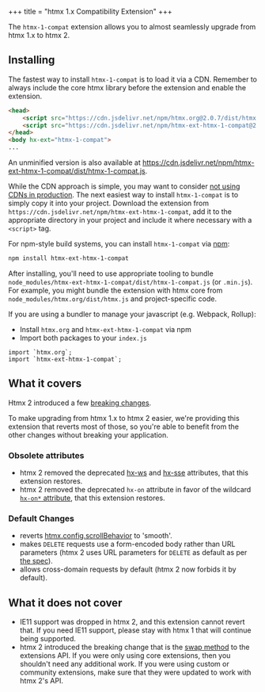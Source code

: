 +++
title = "htmx 1.x Compatibility Extension"
+++

The `htmx-1-compat` extension allows you to almost seamlessly upgrade from htmx 1.x to htmx 2.

## Installing

The fastest way to install `htmx-1-compat` is to load it via a CDN. Remember to always include the core htmx library before the extension and enable the extension.
```HTML
<head>
    <script src="https://cdn.jsdelivr.net/npm/htmx.org@2.0.7/dist/htmx.min.js" integrity="sha384-ZBXiYtYQ6hJ2Y0ZNoYuI+Nq5MqWBr+chMrS/RkXpNzQCApHEhOt2aY8EJgqwHLkJ" crossorigin="anonymous"></script>
    <script src="https://cdn.jsdelivr.net/npm/htmx-ext-htmx-1-compat@2.0.2" integrity="sha384-lcvVWaNjF5zPPUeeWmC0OkJ2MLqoWLlkAabuGm+EuMSTfGo5WRyHrNaAp0cJr9Pg" crossorigin="anonymous"></script>
</head>
<body hx-ext="htmx-1-compat">
...
```
An unminified version is also available at https://cdn.jsdelivr.net/npm/htmx-ext-htmx-1-compat/dist/htmx-1-compat.js.

While the CDN approach is simple, you may want to consider [not using CDNs in production](https://blog.wesleyac.com/posts/why-not-javascript-cdn). The next easiest way to install `htmx-1-compat` is to simply copy it into your project. Download the extension from `https://cdn.jsdelivr.net/npm/htmx-ext-htmx-1-compat`, add it to the appropriate directory in your project and include it where necessary with a `<script>` tag.

For npm-style build systems, you can install `htmx-1-compat` via [npm](https://www.npmjs.com/):
```sh
npm install htmx-ext-htmx-1-compat
```
After installing, you'll need to use appropriate tooling to bundle `node_modules/htmx-ext-htmx-1-compat/dist/htmx-1-compat.js` (or `.min.js`). For example, you might bundle the extension with htmx core from `node_modules/htmx.org/dist/htmx.js` and project-specific code.

If you are using a bundler to manage your javascript (e.g. Webpack, Rollup):
- Install `htmx.org` and `htmx-ext-htmx-1-compat` via npm
- Import both packages to your `index.js`
```JS
import `htmx.org`;
import `htmx-ext-htmx-1-compat`; 
```

## What it covers

Htmx 2 introduced a few [breaking changes](https://v2-0v2-0.htmx.org/migration-guide-htmx-1/).

To make upgrading from htmx 1.x to htmx 2 easier, we're providing this extension that reverts most of those, so you're
able to benefit from the other changes without breaking your application.

### Obsolete attributes

- htmx 2 removed the deprecated [hx-ws](https://htmx.org/attributes/hx-ws/)
  and [hx-sse](https://htmx.org/attributes/hx-sse/) attributes, that this extension restores.
- htmx 2 removed the deprecated `hx-on` attribute in favor of the
  wildcard [`hx-on*` attribute](https://htmx.org/attributes/hx-on/), that this extension restores.

### Default Changes

- reverts [htmx.config.scrollBehavior](https://htmx.org/reference/#config) to 'smooth'.
- makes `DELETE` requests use a form-encoded body rather than URL parameters (htmx 2 uses URL parameters for `DELETE` as
  default as per [the spec](https://www.rfc-editor.org/rfc/rfc9110.html#name-delete)).
- allows cross-domain requests by default (htmx 2 now forbids it by default).

## What it does not cover

- IE11 support was dropped in htmx 2, and this extension cannot revert that. If you need IE11 support, please stay with
  htmx 1 that will continue being supported.
- htmx 2 introduced the breaking change that is the [swap method](https://v2-0v2-0.htmx.org/api/#swap) to the extensions
  API. If you were only using core extensions, then you shouldn't need any additional work. If you were using custom or
  community extensions, make sure that they were updated to work with htmx 2's API.
